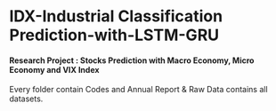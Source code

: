 # IDX-Industrial Classification Prediction-with-LSTM-GRU
#### Research Project : Stocks Prediction with Macro Economy, Micro Economy and VIX Index

Every folder contain Codes and Annual Report & 
Raw Data contains all datasets.
